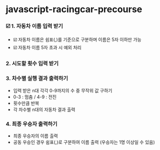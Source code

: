 # javascript-racingcar-precourse

### ☑️ 1. 자동차 이름 입력 받기

- ☑️ 자동차 이름은 쉼표(,)를 기준으로 구분하며 이름은 5자 이하만 가능
- ☑️ 자동차 이름 5자 초과 시 예외 처리

### 2. 시도할 횟수 입력 받기

### 3. 차수별 실행 결과 출력하기

- 입력 받은 n대 각각 0-9까지의 수 중 무작위 값 구하기
- 0-3 : 멈춤 / 4-9 : 전진
- 횟수만큼 반복
- 각 차수별 n대의 자동차 결과 출력

### 4. 최종 우승자 출력하기

- 최종 우승자의 이름 출력
- 공동 우승인 경우 쉼표(,)로 구분하여 이름 출력 (우승자는 1명 이상일 수 있음)
